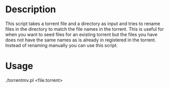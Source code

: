 # Description

This script takes a torrent file and a directory as input and tries to rename 
files in the directory to match the file names in the torrent. This is useful 
for when you want to seed files for an existing torrent but the files you have 
does not have the same names as is already in registered in the torrent. Instead 
of renaming manually you can use this script.

# Usage 
./torrentmv.pl <file.torrent> <directory>
